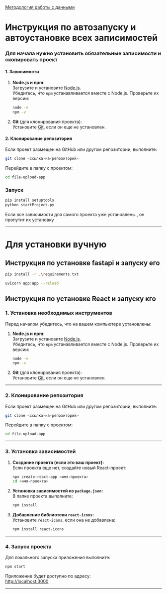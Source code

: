 [Методология работы с данными ](metodica_raboti_s_dannymi.md)

# Инструкция по автозапуску и автоустановке всех записимостей

### Для начала нужно установить обязательные записимости и скопировать проект

#### 1. Зависимости

1. **Node.js и npm**:  
   Загрузите и установите [Node.js](https://nodejs.org/).  
   Убедитесь, что `npm` устанавливается вместе с Node.js. Проверьте их версии:

   ```bash
   node -v
   npm -v
   ```

2. **Git** (для клонирования проекта):  
   Установите [Git](https://git-scm.com/), если он еще не установлен.

#### 2. Клонирование репозитория

Если проект размещен на GitHub или другом репозитории, выполните:

```bash
git clone <ссылка-на-репозиторий>
```

Перейдите в папку с проектом:

```bash
cd file-upload-app
```

### Запуск

```bash
pip install setuptools
python startProject.py
```

Если все зависимости для самого проекта уже установлены , он пропутит их установку

---

# Для установки вучную

## Инструкция по установке fastapi и запуску его

```bash
pip install -r .\requirements.txt
```

```bash
uvicorn app:app --reload
```

## Инструкция по установке React и запуску кго

### 1. Установка необходимых инструментов

Перед началом убедитесь, что на вашем компьютере установлены:

1. **Node.js и npm**:  
   Загрузите и установите [Node.js](https://nodejs.org/).  
   Убедитесь, что `npm` устанавливается вместе с Node.js. Проверьте их версии:

   ```bash
   node -v
   npm -v
   ```

2. **Git** (для клонирования проекта):  
   Установите [Git](https://git-scm.com/), если он еще не установлен.

---

### 2. Клонирование репозитория

Если проект размещен на GitHub или другом репозитории, выполните:

```bash
git clone <ссылка-на-репозиторий>
```

Перейдите в папку с проектом:

```bash
cd file-upload-app
```

---

### 3. Установка зависимостей

1. **Создание проекта (если это ваш проект):**  
   Если проекта еще нет, создайте новый React-проект:

   ```bash
   npx create-react-app <имя-проекта>
   cd <имя-проекта>
   ```

2. **Установка зависимостей из `package.json`:**  
   В папке проекта выполните:

   ```bash
   npm install
   ```

3. **Добавление библиотеки `react-icons`:**  
   Установите `react-icons`, если она не добавлена:
   ```bash
   npm install react-icons
   ```

---

### 4. Запуск проекта

Для локального запуска приложения выполните:

```bash
npm start
```

Приложение будет доступно по адресу:  
[http://localhost:3000](http://localhost:3000)

---
